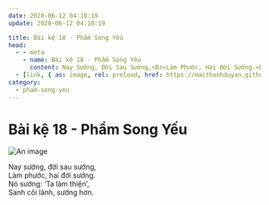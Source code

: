 ```yaml
---
date: 2020-06-12 04:10:19
update: 2020-06-12 04:10:19

title: Bài kệ 18 - Phẩm Song Yếu
head:
  - - meta
    - name: Bài kệ 18 - Phẩm Song Yếu
      content: Nay Sướng, Đời Sau Sướng,<Br>Làm Phước, Hai Đời Sướng.<Br>Nó Sướng  ‘Ta Làm Thiện’,<Br>Sanh Cõi Lành, Sướng Hơn.<Br>
  - [link, { as: image, rel: preload, href: https://maithanhduyan.github.io/kinh-phap-cu/img/pham-song-yeu/pham-song-yeu-018.jpg }]
category:
  - pham-song-yeu
---
```


# Bài kệ 18 - Phẩm Song Yếu

![An image](/img/pham-song-yeu/pham-song-yeu-018.jpg)

Nay sướng, đời sau sướng,<br>Làm phước, hai đời sướng.<br>Nó sướng: ‘Ta làm thiện’,<br>Sanh cõi lành, sướng hơn.<br>
